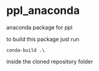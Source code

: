 # ppl_anaconda

anaconda package for ppl

to build this package just run

```
conda-build .\
```

inside the cloned repository folder